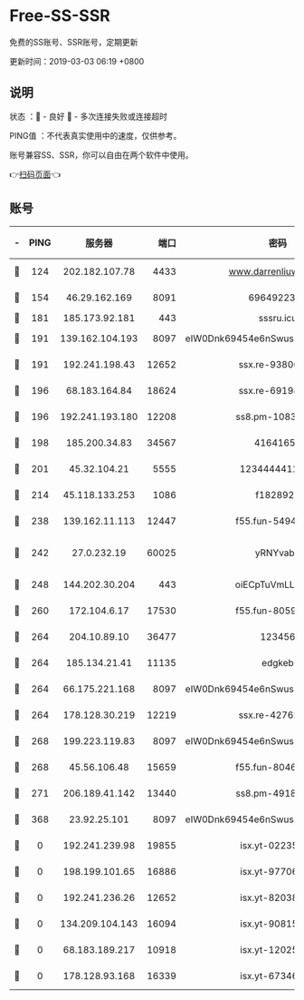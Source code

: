 # Free-SS-SSR

免费的SS账号、SSR账号，定期更新

更新时间：2019-03-03 06:19 +0800

## 说明

状态     ：🙂 - 良好 🙁 - 多次连接失败或连接超时

PING值   ：不代表真实使用中的速度，仅供参考。

账号兼容SS、SSR，你可以自由在两个软件中使用。

👉[扫码页面](https://liesauer.github.io/free-ss-ssr.github.io/)👈

## 账号

|-|PING|服务器|端口|密码|加密方式|区域|
|:----:|:----:|:-----:|-----:|:----:|:----:|:----:|
|🙂|124|202.182.107.78|4433|www.darrenliuwei.com|aes-256-cfb|JP|
|🙂|154|46.29.162.169|8091|6964922356|aes-256-cfb|RU|
|🙂|181|185.173.92.181|443|sssru.icu|rc4-md5|RU|
|🙂|191|139.162.104.193|8097|eIW0Dnk69454e6nSwuspv9DmS201tQ0D|aes-256-cfb|JP|
|🙂|191|192.241.198.43|12652|ssx.re-93806921|aes-256-cfb|US|
|🙂|196|68.183.164.84|18624|ssx.re-69198876|aes-256-cfb|US|
|🙂|196|192.241.193.180|12208|ss8.pm-10835371|aes-256-cfb|US|
|🙂|198|185.200.34.83|34567|41641651|aes-256-cfb|US|
|🙂|201|45.32.104.21|5555|1234444411111|aes-256-cfb|SG|
|🙂|214|45.118.133.253|1086|f1828920|aes-256-cfb|SG|
|🙂|238|139.162.11.113|12447|f55.fun-54942636|aes-256-cfb|SG|
|🙂|242|27.0.232.19|60025|yRNYvabB|xchacha20-ietf-poly1305|HK|
|🙂|248|144.202.30.204|443|oiECpTuVmLLxk4Ts|aes-256-cfb|US|
|🙂|260|172.104.6.17|17530|f55.fun-80599240|aes-256-cfb|US|
|🙂|264|204.10.89.10|36477|123456|aes-256-cfb|US|
|🙂|264|185.134.21.41|11135|edgkeb|aes-256-cfb|GB|
|🙂|264|66.175.221.168|8097|eIW0Dnk69454e6nSwuspv9DmS201tQ0D|aes-256-cfb|US|
|🙂|264|178.128.30.219|12219|ssx.re-42762203|aes-256-cfb|SG|
|🙂|268|199.223.119.83|8097|eIW0Dnk69454e6nSwuspv9DmS201tQ0D|aes-256-cfb|US|
|🙂|268|45.56.106.48|15659|f55.fun-80465528|aes-256-cfb|US|
|🙂|271|206.189.41.142|13440|ss8.pm-49181075|aes-256-cfb|SG|
|🙂|368|23.92.25.101|8097|eIW0Dnk69454e6nSwuspv9DmS201tQ0D|aes-256-cfb|US|
|🙁|0|192.241.239.98|19855|isx.yt-02235156|aes-256-cfb|US|
|🙁|0|198.199.101.65|16886|isx.yt-97706570|aes-256-cfb|US|
|🙁|0|192.241.236.26|12652|isx.yt-82038040|aes-256-cfb|US|
|🙁|0|134.209.104.143|16094|isx.yt-90815095|aes-256-cfb|SG|
|🙁|0|68.183.189.217|10918|isx.yt-12025761|aes-256-cfb|SG|
|🙁|0|178.128.93.168|16339|isx.yt-67346063|aes-256-cfb|SG|
